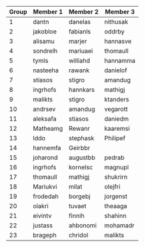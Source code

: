 |Group	| Member 1	| Member 2	| Member 3 |
|------|-----------|-----------|----------|
|1|	dantn	|        danelas|	  nithusak|
|2|	jakobloe|	    fabianls	|  oddrby|
|3|	alisamu	|marjer	|hannasve|
|4|	sondrelh	|mariuaei	|thomaull|
|5|	tymls	|williahd	|hannamma|
|6|	nasteeha	|rawank	|danielof|
|7|	stiasos	|stigro	|amandug|
|8|	ingrhofs	|hannkars	|mathigj|
|9|	malikts	|stigro|	ktanders|
|10|	andrsev	|amandug|	vegarott|
|11|	aleksafa	|stiasos|	daniedm|
|12|	Matheamg|	Rewanr	|kaaremsi|
|13|	lddo	|stephask	|Philipef|
|14|	hannemfa		|Geirbbr||
|15|	joharond	|augustbb	|pedrab|
|16|	ingrhofs	|kornelsc	|magnupl|
|17|	thomaull	|mathigj	|shukrirn|
|18|	Mariukvi	|milat	|olejfri|
|19|	frodedah	|borgebj	|jorgenst|
|20|	olakri	|tuvaet|	theaaga|
|21|	eivintv	|finnih	|shahinn|
|22|	justass	|ahbonomi	|mohamadr|
|23|	brageph	|chridol	|malikts|
